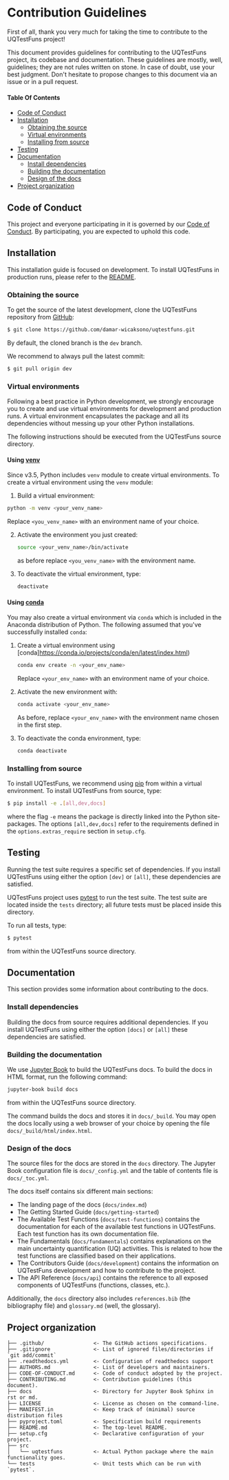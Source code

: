 # Contribution Guidelines

First of all, thank you very much for taking the time to contribute
to the UQTestFuns project!

This document provides guidelines for contributing to the UQTestFuns project,
its codebase and documentation. 
These guidelines are mostly, well, guidelines;
they are not rules written on stone.
In case of doubt, use your best judgment.
Don't hesitate to propose changes to this document via an issue or 
in a pull request.

#### Table Of Contents

- [Code of Conduct](#code-of-conduct)
- [Installation](#installation)
  - [Obtaining the source](#obtaining-the-source)
  - [Virtual environments](#virtual-environments)
  - [Installing from source](#installing-from-source)
- [Testing](#testing)
- [Documentation](#documentation)
  - [Install dependencies](#install-dependencies)
  - [Building the documentation](#building-the-documentation)
  - [Design of the docs](#design-of-the-docs)
- [Project organization](#project-organization) 

## Code of Conduct

This project and everyone participating in it is governed by our [Code of Conduct](./CODE-OF-CONDUCT.md).
By participating, you are expected to uphold this code.

## Installation

This installation guide is focused on development.
To install UQTestFuns in production runs,
please refer to the [README](./README.md).

### Obtaining the source

To get the source of the latest development,
clone the UQTestFuns repository
from [GitHub](https://github.com/damar-wicaksono/uqtestfuns):

```bash
$ git clone https://github.com/damar-wicaksono/uqtestfuns.git
```

By default, the cloned branch is the `dev` branch.

We recommend to always pull the latest commit:

```bash
$ git pull origin dev
```

### Virtual environments

Following a best practice in Python development,
we strongly encourage you to create and use virtual environments
for development and production runs.
A virtual environment encapsulates the package and all its dependencies
without messing up your other Python installations.

The following instructions should be executed
from the UQTestFuns source directory.

#### Using [venv](https://docs.python.org/3/tutorial/venv.html)

Since v3.5, Python includes `venv` module to create virtual environments.
To create a virtual environment using the `venv` module:

1. Build a virtual environment:

  ```bash
  python -m venv <your_venv_name>
  ```

   Replace `<you_venv_name>` with an environment name of your choice.

2. Activate the environment you just created:

    ```bash
    source <your_venv_name>/bin/activate
    ```

    as before replace `<you_venv_name>` with the environment name.

3. To deactivate the virtual environment, type:

    ```bash
    deactivate
    ```

#### Using [conda](https://conda.io/projects/conda/en/latest/index.html)

You may also create a virtual environment via `conda` which is included in
the Anaconda distribution of Python.
The following assumed that you've successfully installed `conda`:

1. Create a virtual environment using [conda]https://conda.io/projects/conda/en/latest/index.html)
   
   ```bash
   conda env create -n <your_env_name>
   ```   

   Replace `<your_env_name>` with an environment name of your choice.
 
2. Activate the new environment with:
    
   ```bash
   conda activate <your_env_name>
   ```
 
   As before, replace `<your_env_name>` with the environment name chosen in the first step.

3. To deactivate the conda environment, type:

    ```bash
    conda deactivate
    ```

### Installing from source 

To install UQTestFuns, we recommend using [pip](https://pip.pypa.io/en/stable/)
from within a virtual environment.
To install UQTestFuns from source, type:

```bash
$ pip install -e .[all,dev,docs]
```

where the flag `-e` means the package is directly linked into the Python site-packages.
The options `[all,dev,docs]` refer to the requirements defined
in the `options.extras_require` section in `setup.cfg`.

## Testing

Running the test suite requires a specific set of dependencies.
If you install UQTestFuns using either the option `[dev]` or `[all]`,
these dependencies are satisfied.

UQTestFuns project uses [pytest](https://docs.pytest.org/en/6.2.x/)
to run the test suite.
The test suite are located inside the `tests` directory;
all future tests must be placed inside this directory.

To run all tests, type:

```bash
$ pytest
```

from within the UQTestFuns source directory.

## Documentation

This section provides some information about contributing to the docs.

### Install dependencies

Building the docs from source requires additional dependencies.
If you install UQTestFuns using either the option `[docs]` or `[all]`
these dependencies are satisfied.

### Building the documentation

We use [Jupyter Book](https://jupyterbook.org/en/stable/intro.html)
to build the UQTestFuns docs.
To build the docs in HTML format, run the following command:

```bash
jupyter-book build docs
```

from within the UQTestFuns source directory.

The command builds the docs and stores it in `docs/_build`.
You may open the docs locally using a web browser of your choice
by opening the file `docs/_build/html/index.html`.

### Design of the docs

The source files for the docs are stored in the `docs` directory.
The Jupyter Book configuration file is `docs/_config.yml`
and the table of contents file is `docs/_toc.yml`.

The docs itself contains six different main sections:

- The landing page of the docs (`docs/index.md`)
- The Getting Started Guide (`docs/getting-started`)
- The Available Test Functions (`docs/test-functions`)
  contains the documentation for each of the available test functions
  in UQTestFuns. Each test function has its own documentation file.
- The Fundamentals (`docs/fundamentals`) contains explanations
  on the main uncertainty quantification (UQ) activities.
  This is related to how the test functions are classified based
  on their applications.
- The Contributors Guide (`docs/development`) contains the information
  on UQTestFuns development and how to contribute to the project.
- The API Reference (`docs/api`) contains the reference
  to all exposed components of UQTestFuns (functions, classes, etc.).

Additionally, the `docs` directory also includes `references.bib`
(the bibliography file) and `glossary.md` (well, the glossary).

## Project organization

```
├── .github/                <- The GitHub actions specifications.
├── .gitignore              <- List of ignored files/directories if `git add/commit`
├── .readthedocs.yml        <- Configuration of readthedocs support
├── AUTHORS.md              <- List of developers and maintainers.
├── CODE-OF-CONDUCT.md      <- Code of conduct adopted by the project.
├── CONTRIBUTING.md         <- Contribution guidelines (this document).
├── docs                    <- Directory for Jupyter Book Sphinx in rst or md.
├── LICENSE                 <- License as chosen on the command-line.
├── MANIFEST.in             <- Keep track of (minimal) source distribution files
├── pyproject.toml          <- Specification build requirements
├── README.md               <- The top-level README.
├── setup.cfg               <- Declarative configuration of your project.
├── src
│   └── uqtestfuns          <- Actual Python package where the main functionality goes.
└── tests                   <- Unit tests which can be run with `pytest`.
```
